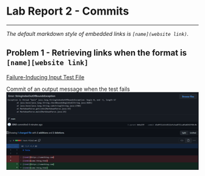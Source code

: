 # Lab Report 2 - Commits
***
*The default markdown style of embedded links is `[name](website link)`.*

## Problem 1 - Retrieving links when the format is `[name][website link]`
[Failure-Inducing Input Test File](https://github.com/JSN3/markdown-parser/blob/main/test-file2.md)

Commit of an output message when the test fails
![Image](https://raw.githubusercontent.com/JSN3/cse15l-lab-reports/main/LR2%20-%20Part%201c.png)
